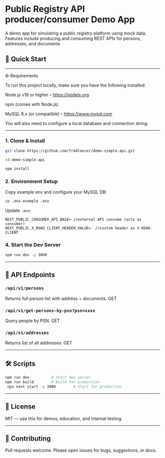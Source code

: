 # Public Registry API producer/consumer Demo App

A  demo app for simulating a public registry platform using  mock data. Features include producing and consuming 
REST APIs for persons, addresses, and  documents

## 🚀 Quick Start
---
⚙️ Requirements

To run this project locally, make sure you have the following installed:

Node.js v18 or higher – https://nodejs.org

npm (comes with Node.js)

MySQL 8.x (or compatible) – https://www.mysql.com

You will also need to configure a local database and connection string.

---
### 1. Clone & Install
```bash
git clone https://github.com/fr44lancer/demo-simple-api.git
```
```bash
cd demo-simple-api
```
```bash
npm install
```

### 2. Environment Setup
Copy example env and configure your MySQL DB:
```bash
cp .env.example .env
```

Update `.env`:
```
NEXT_PUBLIC_CONSUMER_API_BASE= //external API consume (acts as consumer)
NEXT_PUBLIC_X_ROAD_CLIENT_HEADER_VALUE=  //custom header as X-ROAD-CLIENT
```

### 4. Start the Dev Server
```bash
npm run dev -p 3000
```


---

## 📡 API Endpoints

### `/api/v1/persons`
Returns full person list with address + documents. GET

### `/api/v1/get-persons-by-psn?psn=xxxx`
Query people by PSN. GET

### `/api/v1/addresses`
Returns list of all addresses. GET

---

## 🛠 Scripts

```bash
npm run dev          # Start dev server
npm run build        # Build for production
 npx next start -p 3000        # Start for production
```

---

## 📃 License
MIT — use this for demos, education, and internal testing.

---

## 🤝 Contributing
Pull requests welcome. Please open issues for bugs, suggestions, or docs.

